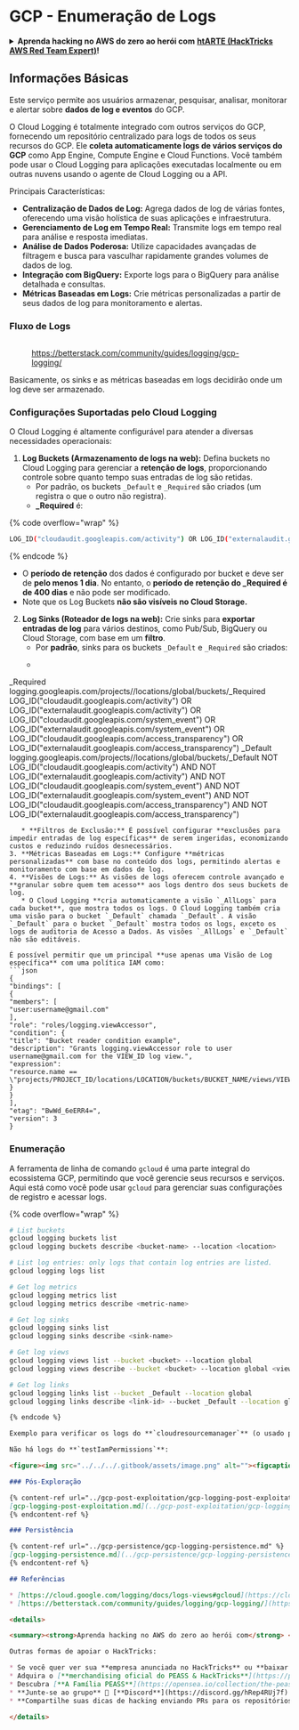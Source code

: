 # GCP - Enumeração de Logs

<details>

<summary><strong>Aprenda hacking no AWS do zero ao herói com</strong> <a href="https://training.hacktricks.xyz/courses/arte"><strong>htARTE (HackTricks AWS Red Team Expert)</strong></a><strong>!</strong></summary>

Outras formas de apoiar o HackTricks:

* Se você quer ver sua **empresa anunciada no HackTricks** ou **baixar o HackTricks em PDF**, confira os [**PLANOS DE ASSINATURA**](https://github.com/sponsors/carlospolop)!
* Adquira o [**material oficial PEASS & HackTricks**](https://peass.creator-spring.com)
* Descubra [**A Família PEASS**](https://opensea.io/collection/the-peass-family), nossa coleção de [**NFTs exclusivos**](https://opensea.io/collection/the-peass-family)
* **Junte-se ao grupo** 💬 [**Discord**](https://discord.gg/hRep4RUj7f) ou ao [**grupo do telegram**](https://t.me/peass) ou **siga-me** no **Twitter** 🐦 [**@carlospolopm**](https://twitter.com/carlospolopm)**.**
* **Compartilhe suas técnicas de hacking enviando PRs para os repositórios do GitHub** [**HackTricks**](https://github.com/carlospolop/hacktricks) e [**HackTricks Cloud**](https://github.com/carlospolop/hacktricks-cloud).

</details>

## Informações Básicas

Este serviço permite aos usuários armazenar, pesquisar, analisar, monitorar e alertar sobre **dados de log e eventos** do GCP.

O Cloud Logging é totalmente integrado com outros serviços do GCP, fornecendo um repositório centralizado para logs de todos os seus recursos do GCP. Ele **coleta automaticamente logs de vários serviços do GCP** como App Engine, Compute Engine e Cloud Functions. Você também pode usar o Cloud Logging para aplicações executadas localmente ou em outras nuvens usando o agente de Cloud Logging ou a API.

Principais Características:

* **Centralização de Dados de Log:** Agrega dados de log de várias fontes, oferecendo uma visão holística de suas aplicações e infraestrutura.
* **Gerenciamento de Log em Tempo Real:** Transmite logs em tempo real para análise e resposta imediatas.
* **Análise de Dados Poderosa:** Utilize capacidades avançadas de filtragem e busca para vasculhar rapidamente grandes volumes de dados de log.
* **Integração com BigQuery:** Exporte logs para o BigQuery para análise detalhada e consultas.
* **Métricas Baseadas em Logs:** Crie métricas personalizadas a partir de seus dados de log para monitoramento e alertas.

### Fluxo de Logs

<figure><img src="../../../.gitbook/assets/image (1).png" alt=""><figcaption><p><a href="https://betterstack.com/community/guides/logging/gcp-logging/">https://betterstack.com/community/guides/logging/gcp-logging/</a></p></figcaption></figure>

Basicamente, os sinks e as métricas baseadas em logs decidirão onde um log deve ser armazenado.

### Configurações Suportadas pelo Cloud Logging

O Cloud Logging é altamente configurável para atender a diversas necessidades operacionais:

1. **Log Buckets (Armazenamento de logs na web):** Defina buckets no Cloud Logging para gerenciar a **retenção de logs**, proporcionando controle sobre quanto tempo suas entradas de log são retidas.
   * Por padrão, os buckets `_Default` e `_Required` são criados (um registra o que o outro não registra).
   * **\_Required** é:

{% code overflow="wrap" %}
```bash
LOG_ID("cloudaudit.googleapis.com/activity") OR LOG_ID("externalaudit.googleapis.com/activity") OR LOG_ID("cloudaudit.googleapis.com/system_event") OR LOG_ID("externalaudit.googleapis.com/system_event") OR LOG_ID("cloudaudit.googleapis.com/access_transparency") OR LOG_ID("externalaudit.googleapis.com/access_transparency")
```
{% endcode %}
   * O **período de retenção** dos dados é configurado por bucket e deve ser de **pelo menos 1 dia**. No entanto, o **período de retenção do \_Required é de 400 dias** e não pode ser modificado.
   * Note que os Log Buckets **não são visíveis no Cloud Storage.**
2. **Log Sinks (Roteador de logs na web):** Crie sinks para **exportar entradas de log** para vários destinos, como Pub/Sub, BigQuery ou Cloud Storage, com base em um **filtro**.
   * Por **padrão**, sinks para os buckets `_Default` e `_Required` são criados:
   * ```bash
_Required  logging.googleapis.com/projects/<proj-name>/locations/global/buckets/_Required  LOG_ID("cloudaudit.googleapis.com/activity") OR LOG_ID("externalaudit.googleapis.com/activity") OR LOG_ID("cloudaudit.googleapis.com/system_event") OR LOG_ID("externalaudit.googleapis.com/system_event") OR LOG_ID("cloudaudit.googleapis.com/access_transparency") OR LOG_ID("externalaudit.googleapis.com/access_transparency")
_Default   logging.googleapis.com/projects/<proj-name>/locations/global/buckets/_Default   NOT LOG_ID("cloudaudit.googleapis.com/activity") AND NOT LOG_ID("externalaudit.googleapis.com/activity") AND NOT LOG_ID("cloudaudit.googleapis.com/system_event") AND NOT LOG_ID("externalaudit.googleapis.com/system_event") AND NOT LOG_ID("cloudaudit.googleapis.com/access_transparency") AND NOT LOG_ID("externalaudit.googleapis.com/access_transparency")
```
   * **Filtros de Exclusão:** É possível configurar **exclusões para impedir entradas de log específicas** de serem ingeridas, economizando custos e reduzindo ruídos desnecessários.
3. **Métricas Baseadas em Logs:** Configure **métricas personalizadas** com base no conteúdo dos logs, permitindo alertas e monitoramento com base em dados de log.
4. **Visões de Logs:** As visões de logs oferecem controle avançado e **granular sobre quem tem acesso** aos logs dentro dos seus buckets de log.
   * O Cloud Logging **cria automaticamente a visão `_AllLogs` para cada bucket**, que mostra todos os logs. O Cloud Logging também cria uma visão para o bucket `_Default` chamada `_Default`. A visão `_Default` para o bucket `_Default` mostra todos os logs, exceto os logs de auditoria de Acesso a Dados. As visões `_AllLogs` e `_Default` não são editáveis.

É possível permitir que um principal **use apenas uma Visão de Log específica** com uma política IAM como:
```json
{
"bindings": [
{
"members": [
"user:username@gmail.com"
],
"role": "roles/logging.viewAccessor",
"condition": {
"title": "Bucket reader condition example",
"description": "Grants logging.viewAccessor role to user username@gmail.com for the VIEW_ID log view.",
"expression":
"resource.name == \"projects/PROJECT_ID/locations/LOCATION/buckets/BUCKET_NAME/views/VIEW_ID\""
}
}
],
"etag": "BwWd_6eERR4=",
"version": 3
}
```
### Enumeração

A ferramenta de linha de comando `gcloud` é uma parte integral do ecossistema GCP, permitindo que você gerencie seus recursos e serviços. Aqui está como você pode usar `gcloud` para gerenciar suas configurações de registro e acessar logs.

{% code overflow="wrap" %}
```bash
# List buckets
gcloud logging buckets list
gcloud logging buckets describe <bucket-name> --location <location>

# List log entries: only logs that contain log entries are listed.
gcloud logging logs list

# Get log metrics
gcloud logging metrics list
gcloud logging metrics describe <metric-name>

# Get log sinks
gcloud logging sinks list
gcloud logging sinks describe <sink-name>

# Get log views
gcloud logging views list --bucket <bucket> --location global
gcloud logging views describe --bucket <bucket> --location global <view-id> # view-id is usually the same as the bucket name

# Get log links
gcloud logging links list --bucket _Default --location global
gcloud logging links describe <link-id> --bucket _Default --location global
```
```markdown
{% endcode %}

Exemplo para verificar os logs do **`cloudresourcemanager`** (o usado para BF permissões): [https://console.cloud.google.com/logs/query;query=protoPayload.serviceName%3D%22cloudresourcemanager.googleapis.com%22;summaryFields=:false:32:beginning;cursorTimestamp=2024-01-20T00:07:14.482809Z;startTime=2024-01-01T11:12:26.062Z;endTime=2024-02-02T17:12:26.062Z?authuser=2\&project=digital-bonfire-410512](https://console.cloud.google.com/logs/query;query=protoPayload.serviceName%3D%22cloudresourcemanager.googleapis.com%22;summaryFields=:false:32:beginning;cursorTimestamp=2024-01-20T00:07:14.482809Z;startTime=2024-01-01T11:12:26.062Z;endTime=2024-02-02T17:12:26.062Z?authuser=2\&project=digital-bonfire-410512)

Não há logs do **`testIamPermissions`**:

<figure><img src="../../../.gitbook/assets/image.png" alt=""><figcaption></figcaption></figure>

### Pós-Exploração

{% content-ref url="../gcp-post-exploitation/gcp-logging-post-exploitation.md" %}
[gcp-logging-post-exploitation.md](../gcp-post-exploitation/gcp-logging-post-exploitation.md)
{% endcontent-ref %}

### Persistência

{% content-ref url="../gcp-persistence/gcp-logging-persistence.md" %}
[gcp-logging-persistence.md](../gcp-persistence/gcp-logging-persistence.md)
{% endcontent-ref %}

## Referências

* [https://cloud.google.com/logging/docs/logs-views#gcloud](https://cloud.google.com/logging/docs/logs-views#gcloud)
* [https://betterstack.com/community/guides/logging/gcp-logging/](https://betterstack.com/community/guides/logging/gcp-logging/)

<details>

<summary><strong>Aprenda hacking no AWS do zero ao herói com</strong> <a href="https://training.hacktricks.xyz/courses/arte"><strong>htARTE (HackTricks AWS Red Team Expert)</strong></a><strong>!</strong></summary>

Outras formas de apoiar o HackTricks:

* Se você quer ver sua **empresa anunciada no HackTricks** ou **baixar o HackTricks em PDF** Confira os [**PLANOS DE ASSINATURA**](https://github.com/sponsors/carlospolop)!
* Adquira o [**merchandising oficial do PEASS & HackTricks**](https://peass.creator-spring.com)
* Descubra [**A Família PEASS**](https://opensea.io/collection/the-peass-family), nossa coleção de [**NFTs**](https://opensea.io/collection/the-peass-family) exclusivos
* **Junte-se ao grupo** 💬 [**Discord**](https://discord.gg/hRep4RUj7f) ou ao grupo [**telegram**](https://t.me/peass) ou **siga-me** no **Twitter** 🐦 [**@carlospolopm**](https://twitter.com/carlospolopm)**.**
* **Compartilhe suas dicas de hacking enviando PRs para os repositórios do GitHub** [**HackTricks**](https://github.com/carlospolop/hacktricks) e [**HackTricks Cloud**](https://github.com/carlospolop/hacktricks-cloud).

</details>
```
